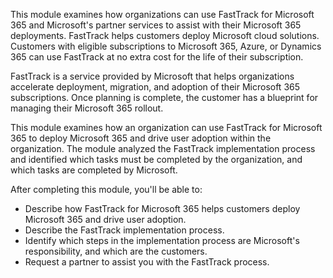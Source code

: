 This module examines how organizations can use FastTrack for Microsoft 365 and Microsoft's partner services to assist with their Microsoft 365 deployments. FastTrack helps customers deploy Microsoft cloud solutions. Customers with eligible subscriptions to Microsoft 365, Azure, or Dynamics 365 can use FastTrack at no extra cost for the life of their subscription.

FastTrack is a service provided by Microsoft that helps organizations accelerate deployment, migration, and adoption of their Microsoft 365 subscriptions. Once planning is complete, the customer has a blueprint for managing their Microsoft 365 rollout.

This module examines how an organization can use FastTrack for Microsoft 365 to deploy Microsoft 365 and drive user adoption within the organization. The module analyzed the FastTrack implementation process and identified which tasks must be completed by the organization, and which tasks are completed by Microsoft.

After completing this module, you'll be able to:<br>

 -  Describe how FastTrack for Microsoft 365 helps customers deploy Microsoft 365 and drive user adoption.
 -  Describe the FastTrack implementation process.
 -  Identify which steps in the implementation process are Microsoft's responsibility, and which are the customers.
 -  Request a partner to assist you with the FastTrack process.
